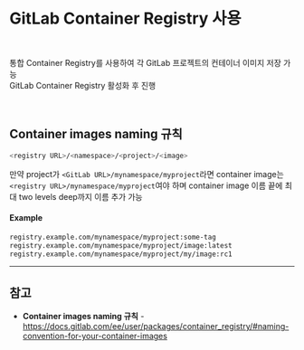 # GitLab Container Registry 사용

<br>

통합 Container Registry를 사용하여 각 GitLab 프로젝트의 컨테이너 이미지 저장 가능  
GitLab Container Registry 활성화 후 진행

<br>

## Container images naming 규칙
```bash
<registry URL>/<namespace>/<project>/<image>
```

만약 project가 `<GitLab URL>/mynamespace/myproject`라면 container image는 `<registry URL>/mynamespace/myproject`여야 하며 container image 이름 끝에 최대 two levels deep까지 이름 추가 가능

#### Example
```bash
registry.example.com/mynamespace/myproject:some-tag
registry.example.com/mynamespace/myproject/image:latest
registry.example.com/mynamespace/myproject/my/image:rc1
```

<hr>

## 참고
- **Container images naming 규칙** - https://docs.gitlab.com/ee/user/packages/container_registry/#naming-convention-for-your-container-images
